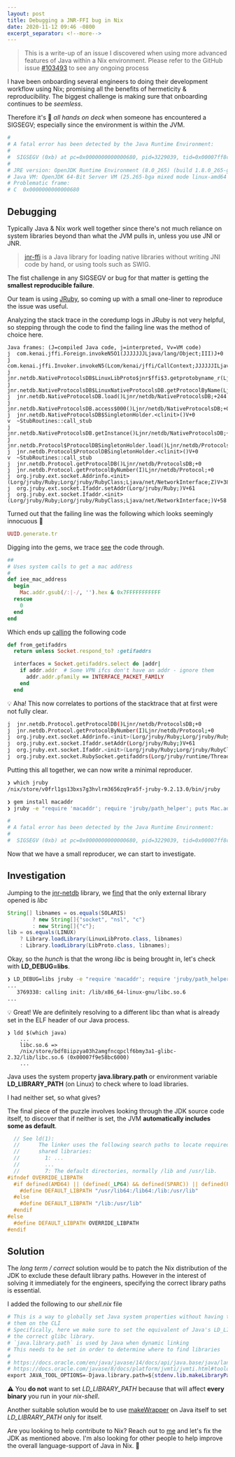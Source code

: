 ```yaml
---
layout: post
title: Debugging a JNR-FFI bug in Nix
date: 2020-11-12 09:46 -0800
excerpt_separator: <!--more-->
---
```


> This is a write-up of an issue I discovered when using more advanced features of Java within a Nix environment. Please refer to the GitHub issue [#103493](https://github.com/NixOS/nixpkgs/issues/103493) to see any ongoing process

I have been onboarding several engineers to doing their development workflow using Nix; promising all the benefits of hermeticity & reproducibility. The biggest challenge is making sure that onboarding continues to be _seemless_.

Therefore it's 🚨 *all hands on deck* when someone has encountered a SIGSEGV; especially since the environment is within the JVM.
```bash
#
# A fatal error has been detected by the Java Runtime Environment:
#
#  SIGSEGV (0xb) at pc=0x0000000000000680, pid=3229039, tid=0x00007ff8c5834640
#
# JRE version: OpenJDK Runtime Environment (8.0_265) (build 1.8.0_265-ga)
# Java VM: OpenJDK 64-Bit Server VM (25.265-bga mixed mode linux-amd64 compressed oops)
# Problematic frame:
# C  0x0000000000000680
```

<!--more-->

## Debugging

Typically Java & Nix work well together since there's not much reliance on system libraries beyond than what the JVM pulls in, unless you use JNI or JNR.

> [jnr-ffi](https://github.com/jnr/jnr-ffi) is a Java library for loading native libraries without writing JNI code by hand, or using tools such as SWIG.

The fist challenge in any SIGSEGV or bug for that matter is getting the **smallest reproducible failure**.

Our team is using [JRuby](https://github.com/jruby/jruby), so coming up with a small one-liner to reproduce the issue was useful.

Analyzing the stack trace in the coredump logs in JRuby is not very helpful, so stepping through the code to find the failing line was the method of choice here.

```
Java frames: (J=compiled Java code, j=interpreted, Vv=VM code)
j  com.kenai.jffi.Foreign.invokeN5O1(JJJJJJJLjava/lang/Object;III)J+0
j  com.kenai.jffi.Invoker.invokeN5(Lcom/kenai/jffi/CallContext;JJJJJJILjava/lang/Object;Lcom/kenai/jffi/ObjectParameterStrategy;Lcom/kenai/jffi/ObjectParameterInfo;Ljava/lang/Object;Lcom/kenai/jffi/ObjectParameterStrategy;Lcom/kenai/jffi/ObjectParameterInfo;Ljava/lang/Object;Lcom/kenai/jffi/ObjectParameterStrategy;Lcom/kenai/jffi/ObjectParameterInfo;Ljava/lang/Object;Lcom/kenai/jffi/ObjectParameterStrategy;Lcom/kenai/jffi/ObjectParameterInfo;)J+198
j  jnr.netdb.NativeProtocolsDB$LinuxLibProto$jnr$ffi$3.getprotobyname_r(Ljava/lang/String;Ljnr/netdb/NativeProtocolsDB$UnixProtoent;Ljnr/ffi/Pointer;Ljnr/ffi/NativeLong;Ljnr/ffi/Pointer;)I+223
j  jnr.netdb.NativeProtocolsDB$LinuxNativeProtocolsDB.getProtocolByName(Ljava/lang/String;)Ljnr/netdb/Protocol;+48
j  jnr.netdb.NativeProtocolsDB.load()Ljnr/netdb/NativeProtocolsDB;+244
j  jnr.netdb.NativeProtocolsDB.access$000()Ljnr/netdb/NativeProtocolsDB;+0
j  jnr.netdb.NativeProtocolsDB$SingletonHolder.<clinit>()V+0
v  ~StubRoutines::call_stub
j  jnr.netdb.NativeProtocolsDB.getInstance()Ljnr/netdb/NativeProtocolsDB;+0
j  jnr.netdb.Protocol$ProtocolDBSingletonHolder.load()Ljnr/netdb/ProtocolsDB;+0
j  jnr.netdb.Protocol$ProtocolDBSingletonHolder.<clinit>()V+0
v  ~StubRoutines::call_stub
j  jnr.netdb.Protocol.getProtocolDB()Ljnr/netdb/ProtocolsDB;+0
j  jnr.netdb.Protocol.getProtocolByNumber(I)Ljnr/netdb/Protocol;+0
j  org.jruby.ext.socket.Addrinfo.<init>(Lorg/jruby/Ruby;Lorg/jruby/RubyClass;Ljava/net/NetworkInterface;Z)V+38
j  org.jruby.ext.socket.Ifaddr.setAddr(Lorg/jruby/Ruby;)V+61
j  org.jruby.ext.socket.Ifaddr.<init>(Lorg/jruby/Ruby;Lorg/jruby/RubyClass;Ljava/net/NetworkInterface;)V+58
```

Turned out that the failing line was the following which looks seemingly innocuous 🤔
```ruby
UUID.generate.tr
```

Digging into the gems, we trace [see](https://github.com/assaf/uuid/blob/master/lib/uuid.rb#L240) the code through.
```ruby
##
# Uses system calls to get a mac address
#
def iee_mac_address
  begin
    Mac.addr.gsub(/:|-/, '').hex & 0x7FFFFFFFFFFF
  rescue
    0
  end
end
```

Which ends up [calling](https://github.com/ahoward/macaddr/blob/master/lib/macaddr.rb#L82) the following code
```ruby
def from_getifaddrs
  return unless Socket.respond_to? :getifaddrs

  interfaces = Socket.getifaddrs.select do |addr|
    if addr.addr  # Some VPN ifcs don't have an addr - ignore them
      addr.addr.pfamily == INTERFACE_PACKET_FAMILY
    end
  end
```

💡 Aha! This now correlates to portions of the stacktrace that at first were not fully clear.

```bash
j  jnr.netdb.Protocol.getProtocolDB()Ljnr/netdb/ProtocolsDB;+0
j  jnr.netdb.Protocol.getProtocolByNumber(I)Ljnr/netdb/Protocol;+0
j  org.jruby.ext.socket.Addrinfo.<init>(Lorg/jruby/Ruby;Lorg/jruby/RubyClass;Ljava/net/NetworkInterface;Z)V+38
j  org.jruby.ext.socket.Ifaddr.setAddr(Lorg/jruby/Ruby;)V+61
j  org.jruby.ext.socket.Ifaddr.<init>(Lorg/jruby/Ruby;Lorg/jruby/RubyClass;Ljava/net/NetworkInterface;)V+58
j  org.jruby.ext.socket.RubySocket.getifaddrs(Lorg/jruby/runtime/ThreadContext;Lorg/jruby/runtime/builtin/IRubyObject;)Lorg/jruby/runtime/builtin/IRubyObject;+61
```

Putting this all together, we can now write a minimal reproducer.

```bash
❯ which jruby
/nix/store/v0frl1gs13bxs7g3hvlrm3656zq9ra5f-jruby-9.2.13.0/bin/jruby

❯ gem install macaddr
❯ jruby -e "require 'macaddr'; require 'jruby/path_helper'; puts Mac.addr"

#
# A fatal error has been detected by the Java Runtime Environment:
#
#  SIGSEGV (0xb) at pc=0x0000000000000680, pid=3229039, tid=0x00007ff8c5834640
```

Now that we have a small reproducer, we can start to investigate.

## Investigation

Jumping to the [jnr-netdb](https://github.com/jnr/jnr-netdb) library, we [find](https://github.com/jnr/jnr-netdb/blob/cf6b34662cea211e58736d0fec91d25d6a186912/src/main/java/jnr/netdb/NativeProtocolsDB.java#L68) that the only external library opened is *libc*

```java
String[] libnames = os.equals(SOLARIS)
        ? new String[]{"socket", "nsl", "c"}
        : new String[]{"c"};
lib = os.equals(LINUX)
    ? Library.loadLibrary(LinuxLibProto.class, libnames)
    : Library.loadLibrary(LibProto.class, libnames);
```

Okay, so the _hunch_ is that the wrong _libc_ is being brought in, let's check with **LD_DEBUG=libs**.

```bash
❯ LD_DEBUG=libs jruby -e "require 'macaddr'; require 'jruby/path_helper'; puts Mac.addr"
...
   3769338: calling init: /lib/x86_64-linux-gnu/libc.so.6
...
```

💡 Great! We are definitely resolving to a different libc than what is already set in the ELF header of our Java process.

```
❯ ldd $(which java)
    ...
    libc.so.6 =>
    /nix/store/bdf8iipzya03h2amgfncqpclf6bmy3a1-glibc-2.32/lib/libc.so.6 (0x00007f9e58bc6000)
    ...
```

Java uses the system property **java.library.path** or environment variable **LD_LIBRARY_PATH** (on Linux) to check where to load libraries.

I had neither set, so what gives?

The final piece of the puzzle involves looking through the JDK source code itself, to discover that if neither is set, the JVM **automatically includes some as default**.

```cpp
  // See ld(1):
  //      The linker uses the following search paths to locate required
  //      shared libraries:
  //        1: ...
  //        ...
  //        7: The default directories, normally /lib and /usr/lib.
#ifndef OVERRIDE_LIBPATH
  #if defined(AMD64) || (defined(_LP64) && defined(SPARC)) || defined(PPC64) || defined(S390)
    #define DEFAULT_LIBPATH "/usr/lib64:/lib64:/lib:/usr/lib"
  #else
    #define DEFAULT_LIBPATH "/lib:/usr/lib"
  #endif
#else
  #define DEFAULT_LIBPATH OVERRIDE_LIBPATH
#endif
```

## Solution

The _long term / correct_ solution would be to patch the Nix distribution of the JDK to exclude these default library paths. However in the interest of solving it immediately for the engineers, specifying the correct library paths is essential.

I added the following to our _shell.nix_ file
```nix
# This is a way to globally set Java system properties without having to specify
# them on the CLI
# Specifically, here we make sure to set the equivalent of Java's LD_LIBRARY_PATH to find
# the correct glibc library.
# `java.library.path` is used by Java when dynamic linking
# This needs to be set in order to determine where to find libraries
#
# https://docs.oracle.com/en/java/javase/14/docs/api/java.base/java/lang/System.html#java.library.path
# https://docs.oracle.com/javase/8/docs/platform/jvmti/jvmti.html#tooloptions
export JAVA_TOOL_OPTIONS=-Djava.library.path=${stdenv.lib.makeLibraryPath [ stdenv.cc.libc ]}
```

⚠️ You **do not** want to set _LD_LIBRARY_PATH_ because that will affect **every binary** you run in your _nix-shell_.

Another suitable solution would be to use [makeWrapper](https://nixos.org/manual/nixpkgs/stable/#ssec-stdenv-functions) on Java itself to set _LD_LIBRARY_PATH_ only for itself.

Are you looking to help contribute to Nix? Reach out to [me](mailto:farid.m.zakaria@gmail.com) and let's fix the JDK as mentioned above. I'm also looking for other people to help improve the overall language-support of Java in Nix. 🙏
